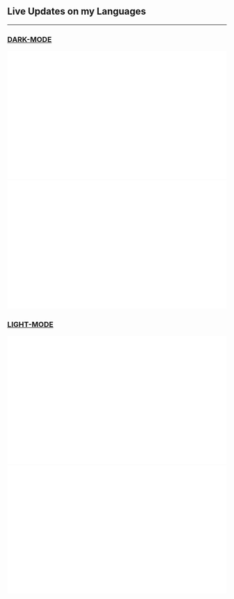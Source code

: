 
## Live Updates on my Languages
----------------------------
<a href="https://github.com/omololevy/github-stats">

### DARK-MODE

<img src="https://github.com/omololevy/User-dashboard/blob/master/generated/overview.svg#gh-dark-mode-only" />
<img src="https://github.com/omololevy/User-dashboard/blob/master/generated/languages.svg#gh-dark-mode-only" />

### LIGHT-MODE
<img src="https://github.com/omololevy/User-dashboard/blob/master/generated/overview.svg#gh-light-mode-only" />
<img src="https://github.com/omololevy/User-dashboard/blob/master/generated/languages.svg#gh-light-mode-only" />
</a>
